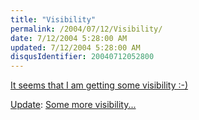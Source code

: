 ```yaml
---
title: "Visibility"
permalink: /2004/07/12/Visibility/
date: 7/12/2004 5:28:00 AM
updated: 7/12/2004 5:28:00 AM
disqusIdentifier: 20040712052800
---
```

[It seems that I am getting some visibility :-)](http://www.microsoft.com/communities/mvp/mvpdetails.mspx?Params=%7eCMTYDataSvcParams%5e%7earg+Name%3d%22guid%22+Value%3d%22d2f50802-1a35-423c-a263-353cb10c676c%22%2f%5e%7esParams%5e%7e%2fsParams%5e%7e%2fCMTYDataSvcParams%5e)

<u>Update</u>: [Some more visibility...](http://www.mysps.info/Coauteurs/AllItems.aspx)

